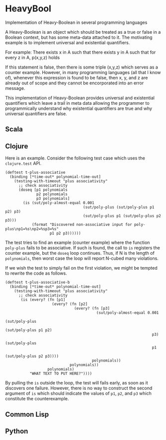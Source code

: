# HeavyBool

Implementation of Heavy-Boolean in several programming languages


A Heavy-Boolean is an object which should be treated as a true or
false in a Boolean context, but has some meta-data attached to it.
The motivating example is to implement universal and existential
quantifiers.

For example:
There exists x in A such that
   there exists y in A such that
      for every z in A, p(x,y,z) holds

If this statement is false, then there is some triple (x,y,z) which
serves as a counter example.   However, in many programming languages
(all that I know of), whenever this expression is found to be false, 
then x, y, and z are already out of scope and they cannot be encorporated
into an error message.

This implementation of Heavy-Boolean provides universal and existential
quantifiers which leave a trail in meta data allowing the programmer to
programmically understand why existential quantifiers are true and why
universal quantifiers are false.

## Scala

## Clojure

Here is an example.  Consider the following test case which uses the `clojure.test` API.
```
(deftest t-plus-associative
  (binding [*time-out* polynomial-time-out]
    (testing-with-timeout "plus associativity"
      ;; check associativity
      (doseq [p1 polynomials
              p2 polynomials
              p3 polynomials]
        (is (sut/poly-almost-equal 0.001
                                   (sut/poly-plus (sut/poly-plus p1 p2) p3)
                                   (sut/poly-plus p1 (sut/poly-plus p2 p3)))
            (format "Discovered non-associative input for poly-plus\np1=%s\np2=%sp3=%s"
                    p1 p2 p3))))))
```

The test tries to find an example (counter example) where the function `poly-plus` fails
to be associative.  If such is found, the call to `is` registers the counter example,
but the `doseq` loop continues.  Thus, if N is the length of `polynomials`, then worst case
the loop will report N-cubed many violations.   

If we wish the test to simply fail on the first violation, we might be
tempted to rewrite the code as follows.

```
(deftest t-plus-associative-b
  (binding [*time-out* polynomial-time-out]
    (testing-with-timeout "plus associativity"
      ;; check associativity
       (is (every? (fn [p1]
                     (every? (fn [p2]
                               (every? (fn [p3]
                                         (sut/poly-almost-equal 0.001
                                                                (sut/poly-plus 
                                                                  (sut/poly-plus p1 p2)
                                                                  p3)
                                                                (sut/poly-plus
                                                                  p1
                                                                  (sut/poly-plus p2 p3))))
                                       polynomials)) 
                             polynomials)) 
                   polynomials)
           "WHAT TEXT TO PUT HERE?"))))
```

By pulling the `is` outside the loop, the test will fails early, as
soon as it discovers one failure.  However, there is no way to
construct the second argument of `is` which should indicate the values
of `p1`, `p2`, and `p3` which constitute the counterexample.


## Common Lisp

## Python
